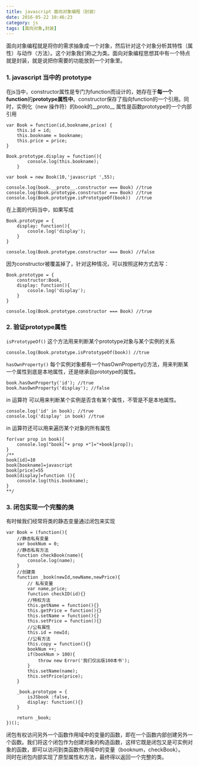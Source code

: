 ```yaml
---
title: javascript 面向对象编程（封装）
date: 2016-05-22 10:46:23
category: js
tags: [面向对象,封装]
---
```

面向对象编程就是将你的需求抽象成一个对象，然后针对这个对象分析其特性（属性）与动作（方法）。这个对象我们称之为类。面向对象编程思想其中有一个特点就是封装，就是说把你需要的功能放到一个对象里。  

### 1. javascript 当中的 prototype  

在js当中，constructor属性是专门为function而设计的，她存在于**每一个function**的**prototype属性中**。constructor保存了指向function的一个引用。同时，实例化（new 操作符）的book的__proto__ 属性是函数prototype的一个内部引用 

```
var Book = function(id,bookname,price) {
    this.id = id;
    this.bookname = bookname;
    this.price = price;
}

Book.prototype.display = function(){
        console.log(this.bookname);
    }

var book = new Book(10,'javascript ',55);

console.log(book.__proto__.constructor === Book) //true
console.log(Book.prototype.constructor === Book) //true
console.log(Book.prototype.isPrototypeOf(book))  //true
```
在上面的代码当中，如果写成
```
Book.prototype = {
    display: function(){
        cosole.log('display');       
    }
}

console.log(Book.prototype.constructor === Book) //false
```
因为constructor被覆盖掉了，针对这种情况，可以按照这种方式去写：  
```
Book.prototype = {
    constructor:Book,
    display: function(){
        cosole.log('display');       
    }
}

console.log(Book.prototype.constructor === Book) //true
```
### 2. 验证prototype属性  

`isPrototypeOf()` 这个方法用来判断某个prototype对象与某个实例的关系
```
console.log(Book.prototype.isPrototypeOf(book)) //true
```
`hasOwnProperty()` 每个实例对象都有一个hasOwnProperty()方法，用来判断某一个属性到底是本地属性，还是继承自prototype的属性。
```
book.hasOwnProperty('id'); //true
book.hasOwnProperty('display'); //false
```
in 运算符 可以用来判断某个实例是否含有某个属性，不管是不是本地属性。
```
console.log('id' in book); //true
console.log('display' in book) //true
```
in 运算符还可以用来遍历某个对象的所有属性
```
for(var prop in book){
    console.log("book["+ prop +"]="+book[prop]);
}
/**
book[id]=10
book[bookname]=javascript 
book[price]=55
book[display]=function (){
    console.log(this.bookname);
}
**/
```
### 3. 闭包实现一个完整的类
有时候我们经常将类的静态变量通过闭包来实现
```
var Book = (function(){
    //静态私有变量
    var bookNum = 0;
    //静态私有方法
    function checkBook(name){
        console.log(name);
    }
    //创建类
    function _book(newId,newName,newPrice){
        // 私有变量
        var name,price;
        function checkID(id){}
        //特权方法
        this.getName = function(){}
        this.getPrice = function(){}
        this.setName = function(){}
        this.setPrice = function(){}
        //公有属性
        this.id = newId;
        //公有方法
        this.copy = function(){}
        bookNum ++;
        if(bookNum > 100){
            throw new Error('我们仅出版100本书');
        }
        this.setName(name);
        this.setPrice(price);
    }
    
    _book.prototype = {
        isJSbook :false,
        display: function(){}
    }
    
    return _book;
})();
```
闭包有权访问另外一个函数作用域中的变量的函数，即在一个函数内部创建另外一个函数。我们将这个闭包作为创建对象的构造函数，这样它既是闭包又是可实例对象的函数，即可以访问到类函数作用域中的变量（booknum，checkBook）。  
同时在闭包内部实现了原型属性和方法，最终得以返回一个完整的类。